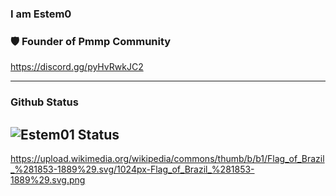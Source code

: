 ### I am Estem0

### 🛡️ Founder of Pmmp Community
https://discord.gg/pyHvRwkJC2

---
### Github Status
![Estem01 Status](https://github-readme-stats.vercel.app/api/?username=Estem01&show_icons=true&hide_border=true&theme=algolia&count_private=true)
---

https://upload.wikimedia.org/wikipedia/commons/thumb/b/b1/Flag_of_Brazil_%281853-1889%29.svg/1024px-Flag_of_Brazil_%281853-1889%29.svg.png
